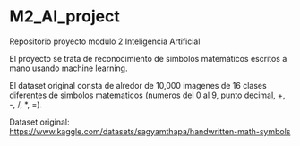 # M2_AI_project
Repositorio proyecto modulo 2 Inteligencia Artificial


El proyecto se trata de reconocimiento de símbolos matemáticos escritos a mano usando machine learning.

El dataset original consta de alredor de 10,000 imagenes de 16 clases diferentes de simbolos matematicos (numeros del 0 al 9, punto decimal, +, -, /, *, =). 

Dataset original: https://www.kaggle.com/datasets/sagyamthapa/handwritten-math-symbols
